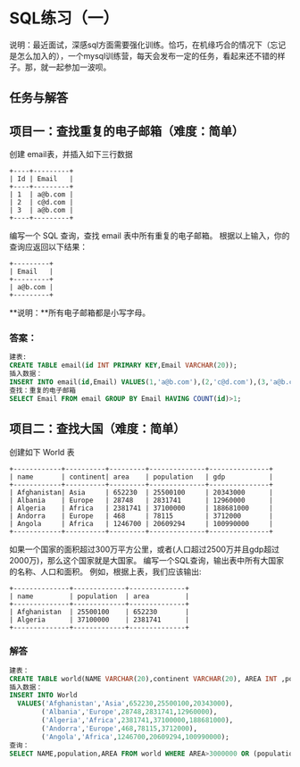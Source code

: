 # SQL练习（一）
说明：最近面试，深感sql方面需要强化训练。恰巧，在机缘巧合的情况下（忘记是怎么加入的），一个mysql训练营，每天会发布一定的任务，看起来还不错的样子。那，就一起参加一波呗。
## 任务与解答
## 项目一：查找重复的电子邮箱（难度：简单）
创建 email表，并插入如下三行数据
```
+----+---------+
| Id | Email   |
+----+---------+
| 1  | a@b.com |
| 2  | c@d.com |
| 3  | a@b.com |
+----+---------+
```

编写一个 SQL 查询，查找 email 表中所有重复的电子邮箱。
根据以上输入，你的查询应返回以下结果：
```
+---------+
| Email   |
+---------+
| a@b.com |
+---------+
```
**说明：**所有电子邮箱都是小写字母。
### 答案：
```sql
建表:
CREATE TABLE email(id INT PRIMARY KEY,Email VARCHAR(20));
插入数据：
INSERT INTO email(id,Email) VALUES(1,'a@b.com'),(2,'c@d.com'),(3,'a@b.com'); 
查找：重复的电子邮箱
SELECT Email FROM email GROUP BY Email HAVING COUNT(id)>1;
```


## 项目二：查找大国（难度：简单）
创建如下 World 表
```
+------------+----------+---------+--------------+---------------+
| name       | continent| area    | population   | gdp           |
+------------+----------+---------+--------------+---------------+
| Afghanistan| Asia     | 652230  | 25500100     | 20343000      |
| Albania    | Europe   | 28748   | 2831741      | 12960000      |
| Algeria    | Africa   | 2381741 | 37100000     | 188681000     |
| Andorra    | Europe   | 468     | 78115        | 3712000       |
| Angola     | Africa   | 1246700 | 20609294     | 100990000     |
+------------+----------+---------+--------------+---------------+
```
如果一个国家的面积超过300万平方公里，或者(人口超过2500万并且gdp超过2000万)，那么这个国家就是大国家。
编写一个SQL查询，输出表中所有大国家的名称、人口和面积。
例如，根据上表，我们应该输出:
```
+--------------+-------------+--------------+
| name         | population  | area         |
+--------------+-------------+--------------+
| Afghanistan  | 25500100    | 652230       |
| Algeria      | 37100000    | 2381741      |
+--------------+-------------+--------------+
```
### 解答
```sql
建表：
CREATE TABLE world(NAME VARCHAR(20),continent VARCHAR(20), AREA INT ,population INT,gdp INT );
插入数据：
INSERT INTO World
  VALUES('Afghanistan','Asia',652230,25500100,20343000),
		('Albania','Europe',28748,2831741,12960000),
		('Algeria','Africa',2381741,37100000,188681000),
		('Andorra','Europe',468,78115,3712000),
		('Angola','Africa',1246700,20609294,100990000);
查询：
SELECT NAME,population,AREA FROM world WHERE AREA>3000000 OR (population>25000000 AND gdp>20000000);
```




